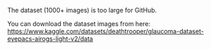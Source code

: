 The dataset (1000+ images) is too large for GitHub.

You can download the dataset images from here:
https://www.kaggle.com/datasets/deathtrooper/glaucoma-dataset-eyepacs-airogs-light-v2/data
